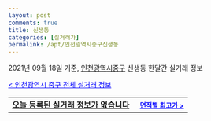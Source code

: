 ```yaml
---
layout: post
comments: true
title: 신생동
categories: [실거래가]
permalink: /apt/인천광역시중구신생동
---
```


2021년 09월 18일 기준, <a href="/apt/인천광역시중구">인천광역시중구</a> 신생동 한달간 실거래 정보

<a style="color: blue;" href="/apt/인천광역시중구">< 인천광역시 중구 전체 실거래 정보</a>
<!---- start ---->
<table>
  <tr>
    <td colspan="4" style="font-weight: bold;"><a href="/apt/인천광역시중구신생동{name_without_space}">오늘 등록된 실거래 정보가 없습니다</a> &nbsp;&nbsp;&nbsp; <a style="color: blue; font-size: smaller;" href="/apt/인천광역시중구신생동{name_without_space}">면적별 최고가 ></a></td>
  </tr>
    
</table>
<!---- end ---->
    